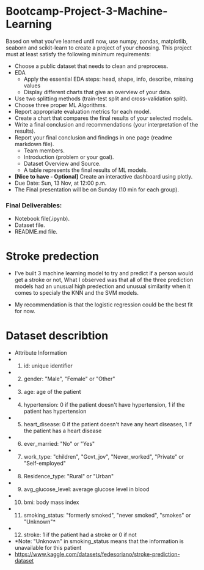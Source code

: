 # Bootcamp-Project-3-Machine-Learning

Based on what you’ve learned until now, use numpy, pandas, matplotlib, seaborn and scikit-learn to create a project of your choosing. This project must at least satisfy the following minimum requirements:

- Choose a public dataset that needs to clean and preprocess.
- EDA
  - Apply the essential EDA steps: head, shape, info, describe, missing values
  - Display different charts that give an overview of  your data.
- Use two splitting methods (train-test split and cross-validation split).
- Choose three proper ML Algorithms.
- Report appropriate evaluation metrics for each model.
- Create a chart that compares the final results of your selected models.
- Write a final conclusion and recommendations (your interpretation of the results).
- Report your final conclusion and findings in one page (readme markdown file).
  - Team members.
  - Introduction (problem or your goal).
  - Dataset Overview and Source.
  - A table represents the final results of ML models.
- **[Nice to have - Optional]** Create an interactive dashboard using plotly.
- Due Date: Sun, 13 Nov, at 12:00 p.m.
- The Final presentation will be on Sunday (10 min for each group).

### Final Deliverables:
- Notebook file(.ipynb).
- Dataset file.
- README.md file.

# Stroke predection 
- I've built 3 machine learning model to try and predict if a person would get a stroke or not, What I observed was that all of the three prediction models had an unusual high predection and unusual similarity when it comes to specialy the KNN and the SVM models. 

- My recommendation is that the logistic regression could be the best fit for now.

# Dataset describtion
- Attribute Information
- 1) id: unique identifier
- 2) gender: "Male", "Female" or "Other"
- 3) age: age of the patient
- 4) hypertension: 0 if the patient doesn't have hypertension, 1 if the patient has hypertension
- 5) heart_disease: 0 if the patient doesn't have any heart diseases, 1 if the patient has a heart disease
- 6) ever_married: "No" or "Yes"
- 7) work_type: "children", "Govt_jov", "Never_worked", "Private" or "Self-employed"
- 8) Residence_type: "Rural" or "Urban"
- 9) avg_glucose_level: average glucose level in blood
- 10) bmi: body mass index
- 11) smoking_status: "formerly smoked", "never smoked", "smokes" or "Unknown"*
- 12) stroke: 1 if the patient had a stroke or 0 if not
- *Note: "Unknown" in smoking_status means that the information is unavailable for this patient
- https://www.kaggle.com/datasets/fedesoriano/stroke-prediction-dataset

